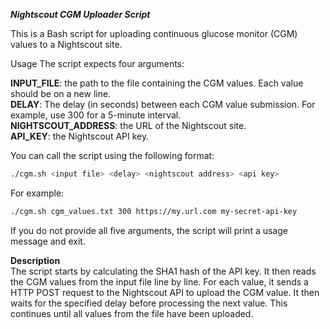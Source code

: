***Nightscout CGM Uploader Script***

This is a Bash script for uploading continuous glucose monitor (CGM) values to a Nightscout site.

Usage
The script expects four arguments:

__INPUT_FILE__: the path to the file containing the CGM values. Each value should be on a new line.  
__DELAY__: The delay (in seconds) between each CGM value submission. For example, use 300 for a 5-minute interval.  
__NIGHTSCOUT_ADDRESS__: the URL of the Nightscout site.  
__API_KEY__: the Nightscout API key.  


You can call the script using the following format:
```bash
./cgm.sh <input file> <delay> <nightscout address> <api key>
```
For example:
```bash
./cgm.sh cgm_values.txt 300 https://my.url.com my-secret-api-key
```

If you do not provide all five arguments, the script will print a usage message and exit.

**Description**  
The script starts by calculating the SHA1 hash of the API key. It then reads the CGM values from the input file line by line. For each value, it sends a HTTP POST request to the Nightscout API to upload the CGM value. It then waits for the specified delay before processing the next value. This continues until all values from the file have been uploaded.